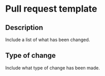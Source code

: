 # Pull request template

## Description

Include a list of what has been changed.

## Type of change

Include what type of change has been made.
